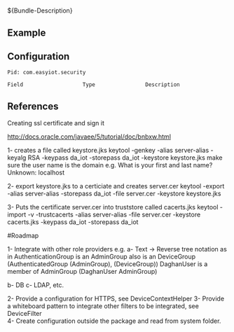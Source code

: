 # 

${Bundle-Description}

## Example

## Configuration

	Pid: com.easyiot.security
	
	Field					Type				Description
		
	
## References
Creating ssl certificate and sign it

http://docs.oracle.com/javaee/5/tutorial/doc/bnbxw.html

1- creates a file called keystore.jks
keytool -genkey -alias server-alias -keyalg RSA -keypass da_iot -storepass da_iot -keystore keystore.jks
make sure the user name is the domain e.g.
	What is your first and last name?
	  Unknown:  localhost

2- export keystore.jks to a certiciate and creates server.cer
keytool -export -alias server-alias -storepass da_iot -file server.cer -keystore keystore.jks

3- Puts the certificate server.cer into truststore called cacerts.jks
keytool -import -v -trustcacerts -alias server-alias -file server.cer -keystore cacerts.jks -keypass da_iot -storepass da_iot

#Roadmap

1- Integrate with other role providers e.g. 
a- Text -> 
Reverse tree notation as in AuthenticationGroup is an AdminGroup also is an DeviceGroup
		(AuthenticatedGroup (AdminGroup), (DeviceGroup))
DaghanUser is a member of AdminGroup
        (DaghanUser AdminGroup)

b- DB
c- LDAP, etc.

2- Provide a configuration for HTTPS, see DeviceContextHelper
3- Provide a whiteboard pattern to integrate other filters to be integrated, see DeviceFilter   
4- Create configuration outside the package and read from system folder.
